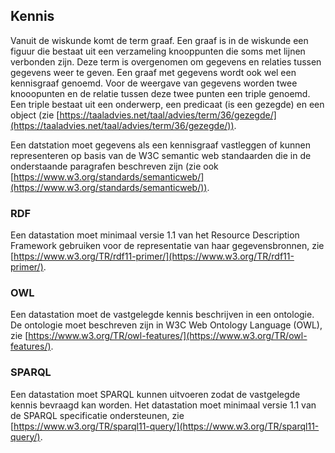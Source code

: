 ## Kennis

Vanuit de wiskunde komt de term graaf. Een graaf is in de wiskunde een figuur die bestaat uit een verzameling knooppunten die soms met lijnen verbonden zijn. Deze term is overgenomen om gegevens en relaties tussen gegevens weer te geven. Een graaf met gegevens wordt ook wel een kennisgraaf genoemd. Voor de weergave van gegevens worden twee knooopunten en de relatie tussen deze twee punten een triple genoemd. Een triple bestaat uit een onderwerp, een predicaat (is een gezegde) en een object (zie [https://taaladvies.net/taal/advies/term/36/gezegde/](https://taaladvies.net/taal/advies/term/36/gezegde/)).

Een datstation moet gegevens als een kennisgraaf vastleggen of kunnen representeren op basis van de W3C semantic web standaarden die in de onderstaande paragrafen beschreven zijn (zie ook [https://www.w3.org/standards/semanticweb/](https://www.w3.org/standards/semanticweb/)).

### RDF

Een datastation moet minimaal versie 1.1 van het Resource Description Framework gebruiken voor de representatie van haar gegevensbronnen, zie [https://www.w3.org/TR/rdf11-primer/](https://www.w3.org/TR/rdf11-primer/). 


### OWL

Een datastation moet de vastgelegde kennis beschrijven in een ontologie. De ontologie moet beschreven zijn in W3C Web Ontology Language (OWL), zie [https://www.w3.org/TR/owl-features/](https://www.w3.org/TR/owl-features/).

### SPARQL

Een datastation moet SPARQL kunnen uitvoeren zodat de vastgelegde kennis bevraagd kan worden. Het datastation moet minimaal versie 1.1 van de SPARQL specificatie ondersteunen, zie [https://www.w3.org/TR/sparql11-query/](https://www.w3.org/TR/sparql11-query/).



